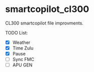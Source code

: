 # smartcopilot_cl300
CL300 smartcopilot file improvments.

TODO List:
- [x] Weather
- [x] Time Zulu
- [x] Pause
- [ ] Sync FMC
- [ ] APU GEN
